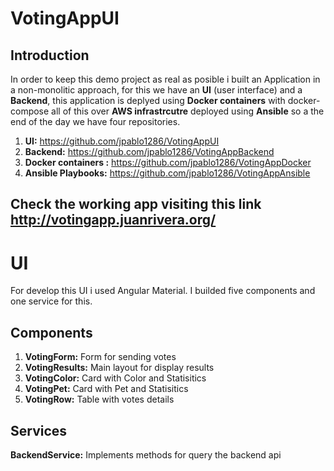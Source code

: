 # VotingAppUI
## Introduction
In order to keep this demo project as real as posible i built an Application in a non-monolitic approach, for this we have an **UI** (user interface) and a **Backend**, this application is deplyed using **Docker containers** with docker-compose all of this over **AWS infrastrcutre** deployed using **Ansible** so a the end of the day we have four repositories.
1. **UI:** https://github.com/jpablo1286/VotingAppUI
2. **Backend:** https://github.com/jpablo1286/VotingAppBackend
3. **Docker containers :** https://github.com/jpablo1286/VotingAppDocker
4. **Ansible Playbooks:** https://github.com/jpablo1286/VotingAppAnsible

## Check the working app visiting this link http://votingapp.juanrivera.org/ ##


# UI

For develop this UI i used Angular Material. I builded five components and one service for this.
## Components ##
1. **VotingForm:** Form for sending votes
2. **VotingResults:** Main layout for display results
3. **VotingColor:** Card with Color and Statisitics
4. **VotingPet:** Card with Pet and Statisitics
5. **VotingRow:** Table with votes details
## Services ##
**BackendService:** Implements methods for query the backend api
